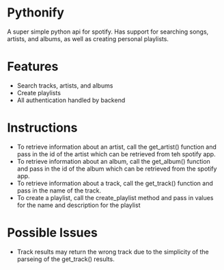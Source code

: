 # Pythonify
A super simple python api for spotify. Has support for searching songs, artists, and albums, as well as creating personal playlists.
# Features
* Search tracks, artists, and albums
* Create playlists
* All authentication handled by backend
# Instructions
* To retrieve information about an artist, call the get_artist() function and pass in the id of the artist which can be retrieved from teh spotify app.
* To retrieve information about an album, call the get_album() function and pass in the id of the album which can be retrieved from the spotify app.
* To retrieve information about a track, call the get_track() function and pass in the name of the track.
* To create a playlist, call the create_playlist method and pass in values for the name and description for the playlist
# Possible Issues
* Track results may return the wrong track due to the simplicity of the parseing of the get_track() results.
